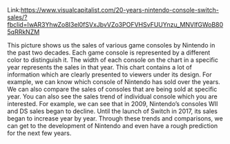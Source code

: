 Link:https://www.visualcapitalist.com/20-years-nintendo-console-switch-sales/?fbclid=IwAR3YhwZo8I3el0fSVxJbvVZo3POFVHSvFUUYnzu_MNVlfGWoB805qRRkNZM

This picture shows us the sales of various game consoles by Nintendo in the past two decades. Each game console is represented by a different color to distinguish it. The width of each console on the chart in a specific year represents the sales in that year. 
This chart contains a lot of information which are clearly presented to viewers under its design. For example, we can know which console of Nintendo has sold over the years. We can also compare the sales of consoles that are being sold at specific year. You can also see the sales trend of individual console which you are interested. 
For example, we can see that in 2009, Nintendo’s consoles WII and DS sales began to decline. Until the launch of Switch in 2017, its sales began to increase year by year. Through these trends and comparisons, we can get to the development of Nintendo and even have a rough prediction for the next few years. 
